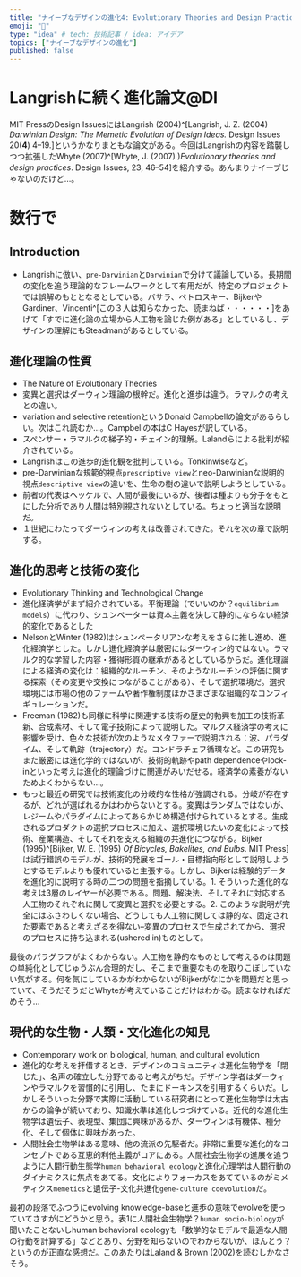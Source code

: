 ```yaml
---
title: "ナイーブなデザインの進化4: Evolutionary Theories and Design Practices"
emoji: "🎏"
type: "idea" # tech: 技術記事 / idea: アイデア
topics: ["ナイーブなデザインの進化"]
published: false
---
```


# Langrishに続く進化論文@DI

MIT PressのDesign IssuesにはLangrish (2004)^[Langrish, J. Z. (2004) _Darwinian Design: The Memetic Evolution of Design Ideas._ Design Issues 20(**4**) 4–19.]というかなりまともな論文がある。今回はLangrishの内容を踏襲しつつ拡張したWhyte (2007)^[Whyte, J. (2007) )_Evolutionary theories and design practices_. Design Issues, 23, 46–54]を紹介する。あんまりナイーブじゃないのだけど…。

# 数行で

## Introduction
- Langrishに倣い、`pre-Darwinian`と`Darwinian`で分けて議論している。長期間の変化を追う理論的なフレームワークとして有用だが、特定のプロジェクトでは誤解のもととなるとしている。バサラ、ペトロスキー、BijkerやGardiner、Vincenti^[この３人は知らなかった、読まねば・・・・・・]をあげて「すでに進化論の立場から人工物を論じた例がある」としているし、デザインの理解にもSteadmanがあるとしている。


## 進化理論の性質

- The Nature of Evolutionary Theories
- 変異と選択はダーウィン理論の根幹だ。進化と進歩は違う。ラマルクの考えとの違い。
- variation and selective retentionというDonald Campbellの論文があるらしい。次はこれ読むか…。Campbellの本はC Hayesが訳している。
- スペンサー・ラマルクの梯子的・チェイン的理解。Lalandらによる批判が紹介されている。
- Langrishはこの進歩的進化観を批判している。Tonkinwiseなど。
- pre-Darwinianな規範的視点`prescriptive view`とneo-Darwinianな説明的視点`descriptive view`の違いを、生命の樹の違いで説明しようとしている。
- 前者の代表はヘッケルで、人間が最後にいるが、後者は種よりも分子をもとにした分析であり人間は特別視されないとしている。ちょっと適当な説明だ。
- １世紀にわたってダーウィンの考えは改善されてきた。それを次の章で説明する。

## 進化的思考と技術の変化

- Evolutionary Thinking and Technological Change
- 進化経済学がまず紹介されている。平衡理論（でいいのか？`equilibrium models`）に代わり、シュンペーターは資本主義を決して静的にならない経済的変化であるとした
- NelsonとWinter (1982)はシュンペータリアンな考えをさらに推し進め、進化経済学とした。しかし進化経済学は厳密にはダーウィン的ではない。ラマルク的な学習した内容・獲得形質の継承があるとしているからだ。進化理論による経済の変化は：組織的なルーチン、そのようなルーチンの評価に関する探索（その変更や交換につながることがある）、そして選択環境だ。選択環境には市場の他のファームや著作権制度ほかさまざまな組織的なコンフィギュレーションだ。
- Freeman (1982)も同様に科学に関連する技術の歴史的勃興を加工の技術革新、合成素材、そして電子技術によって説明した。マルクス経済学の考えに影響を受け、色々な技術が次のようなメタファーで説明される：波、パラダイム、そして軌跡（trajectory）だ。コンドラチェフ循環など。この研究もまた厳密には進化学的ではないが、技術的軌跡やpath dependenceやlock-inといった考えは進化的理論づけに関連がみいだせる。経済学の素養がないためよくわからない…。
- もっと最近の研究では技術変化の分岐的な性格が強調される。分岐が存在するが、どれが選ばれるかはわからないとする。変異はランダムではないが、レジームやパラダイムによってあらかじめ構造付けられているとする。生成されるプロダクトの選択プロセスに加え、選択環境じたいの変化によって技術、産業構造、そしてそれを支える組織の共進化につながる。Bijker (1995)^[Bijker, W. E. (1995) _Of Bicycles, Bakelites, and Bulbs_. MIT Press]は試行錯誤のモデルが、技術的発展をゴール・目標指向形として説明しようとするモデルよりも優れていると主張する。しかし、Bijkerは経験的データを進化的に説明する時の二つの問題を指摘している。1. そういった進化的な考えは3層のレイヤーが必要である。問題、解決法、そしてそれに対応する人工物のそれぞれに関して変異と選択を必要とする。2. このような説明が完全にはふさわしくない場合、どうしても人工物に関しては静的な、固定された要素であると考えざるを得ない–変異のプロセスで生成されてから、選択のプロセスに持ち込まれる(ushered in)ものとして。

最後のパラグラフがよくわからない。人工物を静的なものとして考えるのは問題の単純化としてじゅうぶん合理的だし、そこまで重要なものを取りこぼしていない気がする。何を気にしているかがわからないがBijkerがなにかを問題だと思っていて、そうだそうだとWhyteが考えていることだけはわかる。読まなければだめそう…

## 現代的な生物・人類・文化進化の知見

- Contemporary work on biological, human, and cultural evolution
- 進化的な考えを拝借するとき、デザインのコミュニティは進化生物学を「閉じた」、名声の確立した分野であると考えがちだ。デザイン学者はダーウィンやラマルクを習慣的に引用し、たまにドーキンスを引用するくらいだ。しかしそういった分野で実際に活動している研究者にとって進化生物学は太古からの論争が続いており、知識水準は進化しつづけている。近代的な進化生物学は遺伝子、表現型、集団に興味があるが、ダーウィンは有機体、種分化、そして個体に興味があった。
- 人間社会生物学はある意味、他の流派の先駆者だ。非常に重要な進化的なコンセプトである互恵的利他主義がコアにある。人間社会生物学の進展を追うように人間行動生態学`human behavioral ecology`と進化心理学は人間行動のダイナミクスに焦点をあてる。文化によりフォーカスをあてているのがミメティクス`memetics`と遺伝子-文化共進化`gene-culture coevolution`だ。



最初の段落でふつうにevolving knowledge-baseと進歩の意味でevolveを使っていてさすがにどうかと思う。表1に人間社会生物学？`human socio-biology`が聞いたことないしhuman behavioral ecologyも「数学的なモデルで最適な人間の行動を計算する」などとあり、分野を知らないのでわからないが、ほんとう？というのが正直な感想だ。このあたりはLaland & Brown (2002)を読むしかなさそう。
